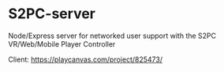 # S2PC-server
Node/Express server for networked user support with the S2PC VR/Web/Mobile Player Controller

Client: https://playcanvas.com/project/825473/
